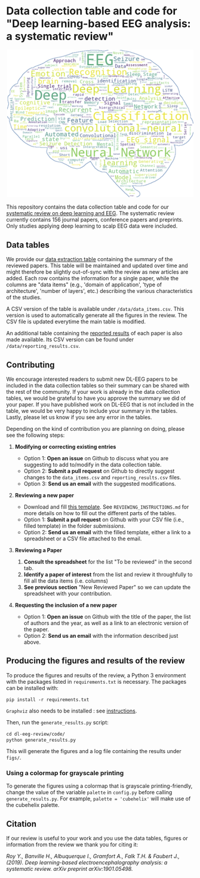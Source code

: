 # Data collection table and code for "Deep learning-based EEG analysis: a systematic review"

<p align="center">
<img width="500" alt="Wordcloud" src="img/DL-EEG_WordCloud.png">
</p>

This repository contains the data collection table and code for our [systematic review on deep learning and EEG](https://arxiv.org/abs/1901.05498).
The systematic review currently contains 156 journal papers, conference papers and preprints.
Only studies applying deep learning to scalp EEG data were included. 

## Data tables

We provide our [data extraction table](https://docs.google.com/spreadsheets/d/1smpU0WSlSq-Al2u_QH3djGn68mTuHlth2fNJTrD3wa8/) containing the summary of the reviewed papers. This table will be maintained and updated over time and might therefore be slightly out-of-sync with the review as new articles are added. Each row contains the information for a single paper, while the columns are "data items" (e.g., 'domain of application', 'type of architecture', 'number of layers', etc.) describing the various characteristics of the studies.

A CSV version of the table is available under `/data/data_items.csv`. This version is used to automatically generate all the figures in the review. The CSV file is updated everytime the main table is modified.

An additional table containing the [reported results](https://docs.google.com/spreadsheets/d/1smpU0WSlSq-Al2u_QH3djGn68mTuHlth2fNJTrD3wa8/edit#gid=1960227030) of each paper is also made available. Its CSV version can be found under `/data/reporting_results.csv`.

## Contributing

We encourage interested readers to submit new DL-EEG papers to be included in the data collection tables so their summary can be shared with the rest of the community. If your work is already in the data collection tables, we would be grateful to have you approve the summary we did of your paper. If you have published work on DL-EEG that is not included in the table, we would be very happy to include your summary in the tables. Lastly, please let us know if you see any error in the tables.

Depending on the kind of contribution you are planning on doing, please see the following steps:

1. **Modifying or correcting existing entries**
    - Option 1: **Open an issue** on Github to discuss what you are suggesting to add to/modify in the data collection table.
    - Option 2: **Submit a pull request** on Github to directly suggest changes to the `data_items.csv` and `reporting_results.csv` files.
    - Option 3: **Send us an email** with the suggested modifications.

2. **Reviewing a new paper**
    - Download and fill [this template](https://docs.google.com/spreadsheets/d/1QKc7U3LxBguIT72qG3ZwqtrOzzviP5VU0JMioAz4Kgw/). See `REVIEWING_INSTRUCTIONS.md` for more details on how to fill out the different parts of the tables.
    - Option 1: **Submit a pull request** on Github with your CSV file (i.e., filled template) in the folder _submissions_.
    - Option 2: **Send us an email** with the filled template, either a link to a spreadsheet or a CSV file attached to the email.

3. **Reviewing a Paper**
    1. **Consult the spreadsheet** for the list "To be reviewed" in the second tab.
    2. **Identify a paper of interest** from the list and review it throughfully to fill all the data items (i.e. columns)
    4. **See previous section** "New Reviewed Paper" so we can update the spreadsheet with your contribution.

4. **Requesting the inclusion of a new paper**
    - Option 1: **Open an issue** on Github with the title of the paper, the list of authors and the year, as well as a link to an electronic version of the paper.
    - Option 2: **Send us an email** with the information described just above.

## Producing the figures and results of the review

To produce the figures and results of the review, a Python 3 environment with the packages listed in `requirements.txt` is necessary.
The packages can be installed with:

```
pip install -r requirements.txt
```

`Graphviz` also needs to be installed : see [instructions](https://www.graphviz.org/download/).

Then, run the `generate_results.py` script:

```
cd dl-eeg-review/code/
python generate_results.py
```

This will generate the figures and a log file containing the results under `figs/`.

### Using a colormap for grayscale printing

To generate the figures using a colormap that is grayscale printing-friendly, change the value of the variable `palette` in `config.py` before calling `generate_results.py`. For example, `palette = 'cubehelix'` will make use of the cubehelix palette.

## Citation

If our review is useful to your work and you use the data tables, figures or information from the review we thank you for citing it:

_Roy Y., Banville H., Albuquerque I., Gramfort A., Falk T.H. & Faubert J., (2019). Deep learning-based electroencephalography analysis: a systematic review. arXiv preprint arXiv:1901.05498._

